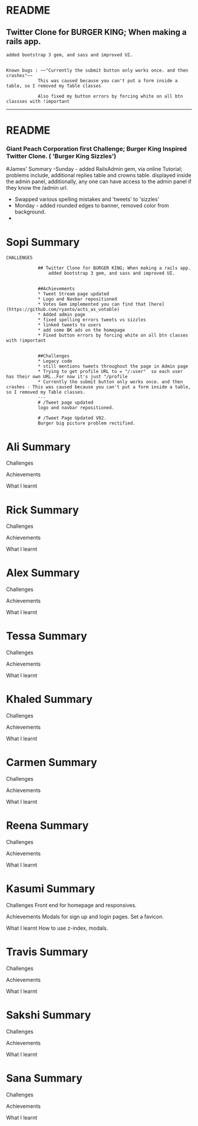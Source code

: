 # README

## Twitter Clone for BURGER KING; When making a rails app.
	added bootstrap 3 gem, and sass and improved UI.


	Known bugs : ~~"Currently the submit button only works once. and then crashes"~~
				This was caused because you can't put a form inside a table, so I removed my Table classes

				Also fixed my button errors by forcing white on all btn classses with !important


---

# README
### Giant Peach Corporation first Challenge; Burger King Inspired Twitter Clone. ( 'Burger King Sizzles')

#James' Summary
-Sunday - added RailsAdmin gem, via online Tutorial; problems include, additional replies table and crowns table. displayed inside the admin panel, additionally, any one can have access to the admin panel if they know the /admin url.
- Swapped various spelling mistakes and 'tweets' to 'sizzles'
- Monday - added rounded edges to banner, removed color from background.
-






# Sopi Summary

	CHALLENGES

				## Twitter Clone for BURGER KING; When making a rails app.
					added bootstrap 3 gem, and sass and improved UI.


				##Achievements
				* Tweet Stream page updated
				* Logo and Navbar repositioned
				* Votes Gem implemented you can find that [here](https://github.com/ryanto/acts_as_votable)
				* Added admin page
				* fixed spelling errors tweets vs sizzles
				* linked tweets to users
				* add some BK ads on the homepage
				* Fixed button errors by forcing white on all btn classes with !important


				##Challenges
				* Legacy code
				* still mentions tweets throughout the page in Admin page
				* Trying to get profile URL to = "/:user"  so each user has their own URL..For now it's just "/profile
				* Currently the submit button only works once. and then crashes - This was caused because you can't put a form inside a table, so I removed my Table classes.
				---
				# /Tweet page updated
				logo and navbar repositioned.

				# /Tweet Page Updated V02.
				Burger big picture problem rectified.










# Ali Summary
Challenges


Achievements



What I learnt



# Rick Summary

Challenges


Achievements



What I learnt




# Alex Summary



Challenges


Achievements



What I learnt




# Tessa Summary



Challenges


Achievements



What I learnt



# Khaled Summary
Challenges


Achievements



What I learnt



# Carmen Summary


Challenges


Achievements



What I learnt



# Reena Summary
Challenges


Achievements



What I learnt



# Kasumi Summary

Challenges
 Front end for homepage and responsives.

Achievements
 Modals for sign up and login pages.
 Set a favicon.


What I learnt
 How to use z-index, modals.


# Travis Summary

Challenges


Achievements



What I learnt



# Sakshi Summary


Challenges


Achievements



What I learnt


# Sana Summary
Challenges


Achievements



What I learnt
